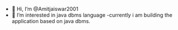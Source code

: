- 👋 Hi, I’m @Amitjaiswar2001
- 👀 I’m interested in java dbms language
-currently i am building the application based on java dbms.

<!---
Amitjaiswar2001/Amitjaiswar2001 is a ✨ special ✨ repository because its `README.md` (this file) appears on your GitHub profile.
You can click the Preview link to take a look at your changes.
--->
